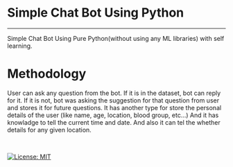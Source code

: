 # Simple Chat Bot Using Python

<hr />
<p>
  Simple Chat Bot Using Pure Python(without using any ML libraries) with self learning.
</p>

<h1>Methodology</h1>
<p>
  User can ask any question from the bot. If it is in the dataset, bot can reply for it. If it is not, bot was asking the suggestion for that question from user and stores it for future questions. It has another type for store the personal details of the user (like name, age, location, blood group, etc...) And it has knowladge to tell the current time and date. And also it can tel the whether details for any given location. 
</p>


<br />
<p>
<a href="https://github.com/UltiRequiem/python-projects-for-intermediates/blob/main/LICENSE">
  <img alt="License: MIT" src="https://black.readthedocs.io/en/stable/_static/license.svg">
 </a
</p>
